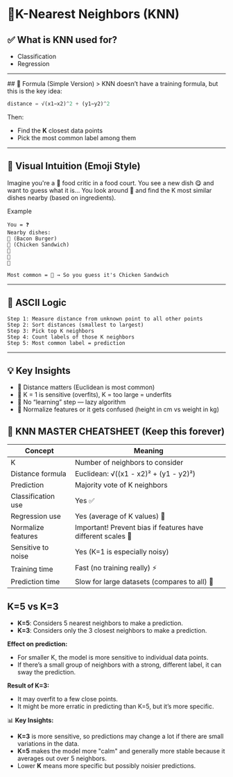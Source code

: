 # 📍K-Nearest Neighbors (KNN)

## ✅ What is KNN used for?
- Classification
- Regression

<hr/>
## 📐 Formula (Simple Version)
> KNN doesn’t have a training formula, but this is the key idea:

```python
distance = √(x1​−x2​)^2 + (y1​−y2​)^2
```
Then:
- Find the **K** closest data points
- Pick the most common label among them

<hr/>

## 🧠 Visual Intuition (Emoji Style)
<p>Imagine you're a 🍕 food critic in a food court.
You see a new dish 😋 and want to guess what it is…
You look around 🧐 and find the K most similar dishes nearby (based on ingredients).
</p>
<p>Example</p>

```text
You = ❓
Nearby dishes:
🥓 (Bacon Burger)
🍗 (Chicken Sandwich)
🍗
🥓
🍔

Most common = 🍗 → So you guess it's Chicken Sandwich
```
<hr/>

## 🧠 ASCII Logic
```text
Step 1: Measure distance from unknown point to all other points
Step 2: Sort distances (smallest to largest)
Step 3: Pick top K neighbors
Step 4: Count labels of those K neighbors
Step 5: Most common label = prediction
```
<hr/>

## 💡 Key Insights

- 📏 Distance matters (Euclidean is most common)
- 🎯 K = 1 is sensitive (overfits), K = too large = underfits
- 🧠 No “learning” step — lazy algorithm
- 🧼 Normalize features or it gets confused (height in cm vs weight in kg)

## 🧠 KNN MASTER CHEATSHEET (Keep this forever)
| Concept               | Meaning                                                            |
|-----------------------|--------------------------------------------------------------------|
| K                     | Number of neighbors to consider                                     |
| Distance formula      | Euclidean: √((x1 - x2)² + (y1 - y2)²)                             |
| Prediction            | Majority vote of K neighbors                                       |
| Classification use    | Yes ✅                                                              |
| Regression use        | Yes (average of K values) 🧮                                        |
| Normalize features    | Important! Prevent bias if features have different scales 📏        |
| Sensitive to noise    | Yes (K=1 is especially noisy)                                       |
| Training time         | Fast (no training really) ⚡                                        |
| Prediction time       | Slow for large datasets (compares to all) 🐌                        |

## K=5 vs K=3
- **K=5**: Considers 5 nearest neighbors to make a prediction.
- **K=3**: Considers only the 3 closest neighbors to make a prediction.

**Effect on prediction:**
- For smaller K, the model is more sensitive to individual data points.
- If there’s a small group of neighbors with a strong, different label, it can sway the prediction.

**Result of K=3:**
- It may overfit to a few close points.
- It might be more erratic in predicting than K=5, but it’s more specific.

📊 **Key Insights:**
- **K=3** is more sensitive, so predictions may change a lot if there are small variations in the data.
- **K=5** makes the model more "calm" and generally more stable because it averages out over 5 neighbors.
- Lower **K** means more specific but possibly noisier predictions.